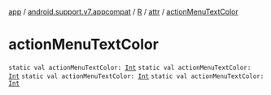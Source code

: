 [app](../../../index.md) / [android.support.v7.appcompat](../../index.md) / [R](../index.md) / [attr](index.md) / [actionMenuTextColor](.)

# actionMenuTextColor

`static val actionMenuTextColor: `[`Int`](https://kotlinlang.org/api/latest/jvm/stdlib/kotlin/-int/index.html)
`static val actionMenuTextColor: `[`Int`](https://kotlinlang.org/api/latest/jvm/stdlib/kotlin/-int/index.html)
`static val actionMenuTextColor: `[`Int`](https://kotlinlang.org/api/latest/jvm/stdlib/kotlin/-int/index.html)
`static val actionMenuTextColor: `[`Int`](https://kotlinlang.org/api/latest/jvm/stdlib/kotlin/-int/index.html)